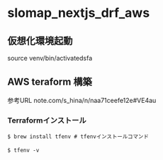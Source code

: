 # slomap_nextjs_drf_aws

## 仮想化環境起動
source venv/bin/activatedsfa

## AWS teraform 構築
参考URL
note.com/s_hina/n/naa71ceefe12e#VE4au

### Terraformインストール
```$ brew install tfenv # tfenvインストールコマンド```

```$ tfenv -v　```